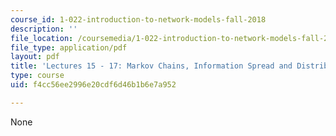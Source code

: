 ```yaml
---
course_id: 1-022-introduction-to-network-models-fall-2018
description: ''
file_location: /coursemedia/1-022-introduction-to-network-models-fall-2018/f4cc56ee2996e20cdf6d46b1b6e7a952_MIT1_022F18_lec15_lec_16_lec17.pdf
file_type: application/pdf
layout: pdf
title: 'Lectures 15 - 17: Markov Chains, Information Spread and Distributed Computation'
type: course
uid: f4cc56ee2996e20cdf6d46b1b6e7a952

---
```

None